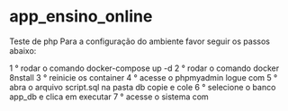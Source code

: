 # app_ensino_online
 Teste de php
Para a configuração do ambiente favor seguir os passos abaixo:

1 ° rodar o comando docker-compose up -d
2 ° rodar o comando docker 8nstall
3 ° reinicie os container
4 ° acesse o phpmyadmin logue com 
5 ° abra o arquivo script.sql na pasta db copie e cole
6 ° selecione o banco app_db e clica em executar 
7 ° acesse o sistema com 
